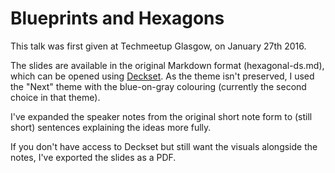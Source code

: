 # Blueprints and Hexagons

This talk was first given at Techmeetup Glasgow, on January 27th 2016.

The slides are available in the original Markdown format (hexagonal-ds.md), which can be opened using [Deckset](http://decksetapp.com). As the theme isn't preserved, I used the "Next" theme with the blue-on-gray colouring (currently the second choice in that theme).

I've expanded the speaker notes from the original short note form to (still short) sentences explaining the ideas more fully.

If you don't have access to Deckset but still want the visuals alongside the notes, I've exported the slides as a PDF.